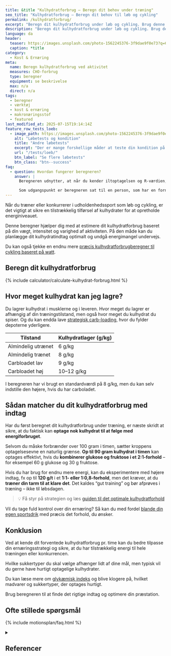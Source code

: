 ```yaml
---
title: &title "Kulhydratforbrug – Beregn dit behov under træning"
seo_title: "Kulhydratforbrug – Beregn dit behov til løb og cykling"
permalink: /kulhydratforbrug/
excerpt: "Beregn dit kulhydratforbrug under løb og cykling. Brug denne beregner til at planlægge dit kulhydratindtag og optimere din præstation."
description: "Beregn dit kulhydratforbrug under løb og cykling. Brug denne beregner til at planlægge dit kulhydratindtag og optimere din præstation."
language: da
header:
  teaser: https://images.unsplash.com/photo-1562245376-3f9dae9f0e73?q=60&w=400&h=300&auto=format&fit=crop&ixlib=rb-4.0.3&ixid=M3wxMjA3fDB8MHxwaG90by1wYWdlfHx8fGVufDB8fHx8fA%3D%3D
  caption: *title
category:
  - Kost & Ernæring
meta:
  name: Beregn kulhydratforbrug ved aktivitet
  measures: CHO-forbrug
  type: beregner
  equipment: se beskrivelse
  max: n/a
  direct: n/a
tags:
  - beregner
  - værktøj
  - kost & ernæring
  - makronæringsstof
  - featured
last_modified_at: 2025-07-15T19:14:14Z
feature_row_tests_loeb:
  - image_path: https://images.unsplash.com/photo-1562245376-3f9dae9f0e73?ixlib=rb-4.0.3&ixid=M3wxMjA3fDB8MHxwaG90by1wYWdlfHx8fGVufDB8fHx8fA%3D%3D&auto=format&fit=crop&w=300&q=10
    alt: "Løbetests og kondition"
    title: "Andre løbetests"
    excerpt: "Der er mange forskellige måder at teste din kondition på. Vi har samlet en lang række forskellige løbetests, hvor du også kan estimere dit kondital."
    url: "/tests/loeb/"
    btn_label: "Se flere løbetests"
    btn_class: "btn--success"
faq:
  - question: Hvordan fungerer beregneren?
    answer: |
      Beregneren udnytter, at når du kender iltoptagelsen og R-værdien, så kender du nogenlunde også forbruget af næringsstoffer.

      Som udgangspunkt er beregneren sat til en person, som har en fornuftig metabolisk profil ift. fedtforbrænding og kulhydratforbrænding.
---
```


Når du træner eller konkurrerer i udholdenhedssport som løb og cykling, er det vigtigt at sikre en tilstrækkelig tilførsel af kulhydrater for at opretholde energiniveauet.

Denne beregner hjælper dig med at estimere dit kulhydratforbrug baseret på din vægt, intensitet og varighed af aktiviteten. På den måde kan du planlægge dit kulhydratindtag optimalt og undgå energimangel undervejs.

Du kan også tjekke en endnu mere [præcis kulhydratforbrugberegner til cykling baseret på watt](/kulhydratforbrug-cykling-watt/).

## Beregn dit kulhydratforbrug

{% include calculator/calculate-kulhydrat-forbrug.html %}

## Hvor meget kulhydrat kan jeg lagre?

Du lagrer kulhydrat i musklerne og i leveren. Hvor meget du lagrer er afhængig af din træningstilstand, men også hvor meget du kulhydrat du spiser. Og du kan endda lave [strategisk carb-loading](/carb-loading/), hvor du fylder depoterne yderligere.

| Tilstand            | Kulhydratlager (g/kg) |
|---------------------|-----------------------|
| Almindelig utrænet | 6 g/kg               |
| Almindelig trænet | 8 g/kg               |
| Carbloadet lav      | 9 g/kg                 |
| Carbloadet høj      | 10–12 g/kg             |

I beregneren har vi brugt en standardværdi på 8 g/kg, men du kan selv indstille den højere, hvis du har carboladet.

## Sådan matcher du dit kulhydratforbrug med indtag

Har du først beregnet dit kulhydratforbrug under træning, er næste skridt at sikre, at du faktisk kan **optage nok kulhydrat til at følge med energiforbruget**.

Selvom du måske forbrænder over 100 gram i timen, sætter kroppens optagelsesevne en naturlig grænse. **Op til 90 gram kulhydrat i timen** kan optages effektivt, hvis du **kombinerer glukose og fruktose i et 2:1-forhold** – for eksempel 60 g glukose og 30 g fruktose.

Hvis du har brug for endnu mere energi, kan du eksperimentere med højere indtag, fx op til **120 g/t** i et **1:1- eller 1:0,8-forhold**, men det kræver, at du **træner din tarm til at klare det**. Det kaldes “gut training” og bør afprøves i træning – ikke til løbsdagen.

> 💡 Få styr på strategien og læs [guiden til det optimale kulhydratforhold](/optimale-kulhydrat-forhold/)

Vil du tage fuld kontrol over din ernæring? Så kan du med fordel [blande din egen sportsdrik](/sportsdrik/) med præcis det forhold, du ønsker.

## Konklusion

Ved at kende dit forventede kulhydratforbrug pr. time kan du bedre tilpasse din ernæringsstrategi og sikre, at du har tilstrækkelig energi til hele træningen eller konkurrencen.

Hvilke sukkertyper du skal vælge afhænger lidt af dine mål, men typisk vil du gerne have hurtigt optagelige kulhydrater.

Du kan læse mere om [glykæmisk indeks](/glykaemisk-indeks/) og blive klogere på, hvilket madvarer og sukkertyper, der optages hurtigt.

Brug beregneren til at finde det rigtige indtag og optimere din præstation.

## Ofte stillede spørgsmål

{% include motionsplan/faq.html %}

<details markdown="1" class="references">
  <summary><h2 id="references">Referencer</h2></summary>

</details>